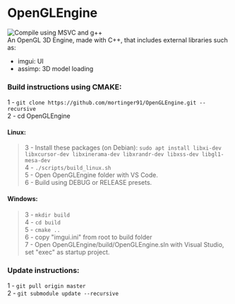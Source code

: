 # OpenGLEngine
![Compile using MSVC and g++](https://github.com/mortinger91/OpenGLEngine/actions/workflows/cmake.yml/badge.svg)<br/>
An OpenGL 3D Engine, made with C++, that includes external libraries such as:

- imgui: UI
- assimp: 3D model loading

### Build instructions using CMAKE:
1 - ```git clone https://github.com/mortinger91/OpenGLEngine.git --recursive```<br/>
2 - cd OpenGLEngine<br/>
#### Linux:<br/>
>3 - Install these packages (on Debian): ```sudo apt install libxi-dev libxcursor-dev libxinerama-dev libxrandr-dev libxss-dev libgl1-mesa-dev```<br/>
>4 - ```./scripts/build_linux.sh```<br/>
>5 - Open OpenGLEngine folder with VS Code.<br/>
>6 - Build using DEBUG or RELEASE presets.<br/>
#### Windows:<br/>
>3 - ```mkdir build```<br/>
>4 - ```cd build```<br/>
>5 - ```cmake ..```<br/>
>6 - copy "imgui.ini" from root to build folder<br/>
>7 - Open OpenGLEngine/build/OpenGLEngine.sln with Visual Studio, set "exec" as startup project.<br/>

### Update instructions:
1 - ```git pull origin master```<br/>
2 - ```git submodule update --recursive```<br/>
